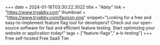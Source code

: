 +++
date = 2024-01-16T03:30:22.302Z
title = "Abby"
link = "https://www.tryabby.com"
thumbnail = "https://www.tryabby.com/favicon.png"
snippet="Looking for a free and easy-to-implement feature flag tool for developers? Check out our open-source software for fast and efficient feature testing. Start optimizing your website or application today!"
tags = ["feature-flags"," a-b-testing"]
+++
Free self-hosted
Free SaaS Tier
